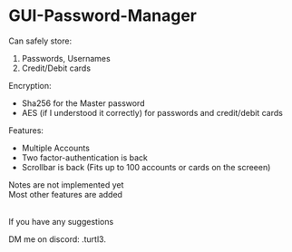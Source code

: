 # GUI-Password-Manager

Can safely store:
  1. Passwords, Usernames
  2. Credit/Debit cards

Encryption:
  * Sha256 for the Master password
  * AES (if I understood it correctly) for passwords and credit/debit cards

Features:
  * Multiple Accounts
  * Two factor-authentication is back
  * Scrollbar is back (Fits up to 100 accounts or cards on the screeen)

Notes are not implemented yet <br>
Most other features are added

<br>
If you have any suggestions 

DM me on discord: .turtl3. 
